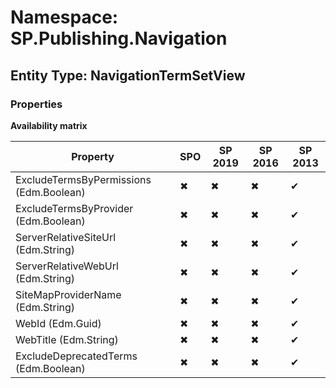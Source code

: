 # Namespace: SP.Publishing.Navigation
## Entity Type: NavigationTermSetView

### Properties

**Availability matrix**

Property | SPO | SP 2019 | SP 2016 | SP 2013
----------|-----|---------|---------|--------
ExcludeTermsByPermissions (Edm.Boolean) | ✖ | ✖ | ✖ | ✔
ExcludeTermsByProvider (Edm.Boolean) | ✖ | ✖ | ✖ | ✔
ServerRelativeSiteUrl (Edm.String) | ✖ | ✖ | ✖ | ✔
ServerRelativeWebUrl (Edm.String) | ✖ | ✖ | ✖ | ✔
SiteMapProviderName (Edm.String) | ✖ | ✖ | ✖ | ✔
WebId (Edm.Guid) | ✖ | ✖ | ✖ | ✔
WebTitle (Edm.String) | ✖ | ✖ | ✖ | ✔
ExcludeDeprecatedTerms (Edm.Boolean) | ✖ | ✖ | ✖ | ✔

